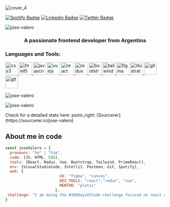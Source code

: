 ![cover_4](https://user-images.githubusercontent.com/56372433/94945004-6cbccd80-04b0-11eb-85fe-9ed95b0d639e.png)

[![Spotify Badge](https://img.shields.io/badge/-Spotify-1DB954?style=flat&logo=Spotify&logoColor=white)](https://open.spotify.com/playlist/3LFIBdP7eZXJKqf3guepZ1?si=LKSQl95aTIWy4wfd9RyQfw) 
[![Linkedin Badge](https://img.shields.io/badge/-LinkedIn-blue?style=flat-square&logo=Linkedin&logoColor=white&link=https://linkedin.com/in/https://www.linkedin.com/in/josemiguelvalero/)](https://www.linkedin.com/in/anathaynafranca/)
[![Twitter Badge](https://img.shields.io/badge/-Twitter-1ca0f1?style=flat-square&labelColor=1ca0f1&logo=twitter&logoColor=white&link=https://twitter.com/jmiguelvalero)](https://twitter.com/anadehavaiana) <p align="left"> <img src="https://komarev.com/ghpvc/?username=jose-valero" alt="jose-valero" /> </p>

<h3 align="center">A passionate frontend developer from Argentina</h3>

<h3 align="left">Languages and Tools:</h3>
<p align="left"> 
 
<a href="https://www.w3schools.com/css/" target="_blank"> <img src="https://devicons.github.io/devicon/devicon.git/icons/css3/css3-original-wordmark.svg" alt="css3" width="40" height="40"/> </a>
<a href="https://www.w3.org/html/" target="_blank"> <img src="https://devicons.github.io/devicon/devicon.git/icons/html5/html5-original-wordmark.svg" alt="html5" width="40" height="40"/> </a> 
<a href="https://developer.mozilla.org/en-US/docs/Web/JavaScript" target="_blank"> <img src="https://devicons.github.io/devicon/devicon.git/icons/javascript/javascript-original.svg" alt="javascript" width="40" height="40"/></a>
<a href="https://vuejs.org/" target="_blank"> <img src="https://devicons.github.io/devicon/devicon.git/icons/vuejs/vuejs-original-wordmark.svg" alt="vuejs" width="40" height="40"/> </a>
<a href="https://reactjs.org/" target="_blank"> <img src="https://devicons.github.io/devicon/devicon.git/icons/react/react-original-wordmark.svg" alt="react" width="40" height="40"/> </a> 
<a href="https://redux.js.org" target="_blank"> <img src="https://devicons.github.io/devicon/devicon.git/icons/redux/redux-original.svg" alt="redux" width="40" height="40"/> </a> 
<a href="https://getbootstrap.com" target="_blank"> <img src="https://devicons.github.io/devicon/devicon.git/icons/bootstrap/bootstrap-plain.svg" alt="bootstrap" width="40" height="40"/> </a>
<a href="https://tailwindcss.com/" target="_blank"> <img src="https://www.vectorlogo.zone/logos/tailwindcss/tailwindcss-icon.svg" alt="tailwind" width="40" height="40"/> </a> 
<a href="https://www.figma.com/" target="_blank"> <img src="https://www.vectorlogo.zone/logos/figma/figma-icon.svg" alt="figma" width="40" height="40"/> </a> 
<a href="https://www.adobe.com/in/products/illustrator.html" target="_blank"> <img src="https://www.vectorlogo.zone/logos/adobe_illustrator/adobe_illustrator-icon.svg" alt="illustrator" width="40" height="40"/> </a> 
<a href="https://git-scm.com/" target="_blank"> <img src="https://www.vectorlogo.zone/logos/git-scm/git-scm-icon.svg" alt="git" width="40" height="40"/> </a> 
<a href="https://code.visualstudio.com/" target="_blank"><img src="https://www.vectorlogo.zone/logos/visualstudio_code/visualstudio_code-icon.svg" alt="git" width="40" height="40"/> </a> 

<p><img align="center" src="https://github-readme-stats.vercel.app/api/top-langs/?username=jose-valero&layout=compact&show_icons=true&theme=tokyonight" alt="jose-valero" /></p>

<p><img align="center" src="https://github-readme-stats.vercel.app/api?username=jose-valero&show_icons=true&theme=tokyonight" alt="jose-valero" /></p>
Check for a detailed stats here :point_right: [Sourcerer](https://sourcerer.io/jose-valero)

## About me in code
```javascript
const joseValero = {
  pronouns: "he" | "him",
  code: [JS, HTML, CSS],
  tools: [React, Redux, Vue, Bootstrap, Tailwind, PrimeReact],
  env: [VisualStudioCode, IntelliJ, Postman, Git, Spotify],
  web: {
                        UX: "figma", "canvas",
                        DEV_TOOLS: "react","redux", "vue",
                        MENTOR: "platzi"
                      },
 challenge: "I am doing the #100DaysOfCode challenge focused on react and redux"
}
```


